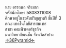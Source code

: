 <a>นาย อรรถพล  จริงมาก</a><br>
<a>รหัสนักศึกษา 5808311008</a><br>
<a>ศึกษาอยู่ในระดับปริญญาตรี ชั้นปีที่ 3<br>
<a>คณะ เทคโนโลยีสารสนเทศ</a><br>
<a>สาขา คอมพิวเตอร์ธุรกิจ</a><br>
<a>มหาวิทยาลัยเนชั่น จังหวัดสำปาง</a><br>
<a href="http://viewnytest.atwebpages.com/feame.php">->36Pyramid<-</a>
